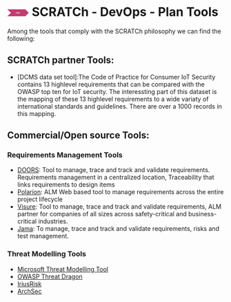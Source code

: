 # <img src="../../images/plan.png" alt ='plan'  width="10%" > SCRATCh - DevOps - Plan Tools



Among the tools that comply with the SCRATCh philosophy we can find the following:

## **SCRATCh partner Tools**:
* [DCMS data set tool]:The Code of Practice for Consumer IoT Security contains 13 highlevel requirements that can be compared with the OWASP top ten for IoT security. The interessting part of this dataset is the mapping of these 13 highlevel requirements to a wide variaty of international standards and guidelines. There are over a 1000 records in this mapping.



## **Commercial/Open source Tools**:

### Requirements Management Tools
* [DOORS]: Tool to manage, trace and track and validate requirements. Requirements management in a centralized location, Traceability that links requirements to design items
* [Polarion]: ALM Web based tool to manage requirements across the entire project lifecycle
* [Visure]: Tool to manage, trace and track and validate requirements, ALM partner for companies of all sizes across safety-critical and business-critical industries.
* [Jama]: To manage, trace and track and validate requirements, risks and test management.
### Threat Modelling Tools
* [Microsoft Threat Modelling Tool]
* [OWASP Threat Dragon]
* [IriusRisk] 
* [ArchSec]

[Microsoft Threat Modelling Tool]: https://www.microsoft.com/en-us/securityengineering/sdl/threatmodeling
[OWASP Threat Dragon]: https://owasp.org/www-project-threat-dragon/
[DOORS]: https://www.ibm.com/es-es/products/requirements-management
[Polarion]: https://polarion.plm.automation.siemens.com/products/polarion-alm
[Visure]: https://visuresolutions.com/
[Jama]: https://www.jamasoftware.com/
[ArchSec]: https://archsec.informatik.uni-bremen.de
[IriusRisk]: https://www.iriusrisk.com/
[DCMS data set]:https://github.com/SCRATCh-ITEA3/knowledge-base
